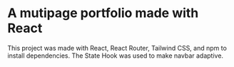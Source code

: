 # A mutipage portfolio made with React

This project was made with React, React Router,  Tailwind CSS, and npm to install dependencies.
The State Hook was used to make navbar adaptive.




